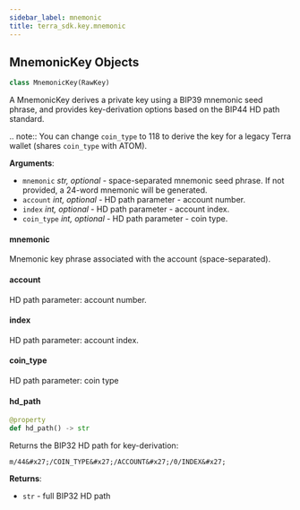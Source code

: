 ```yaml
---
sidebar_label: mnemonic
title: terra_sdk.key.mnemonic
---
```


## MnemonicKey Objects

```python
class MnemonicKey(RawKey)
```

A MnemonicKey derives a private key using a BIP39 mnemonic seed phrase, and provides key-derivation options based on the BIP44 HD path standard.

.. note:: You can change ``coin_type`` to 118 to derive the key for a legacy Terra
wallet (shares ``coin_type`` with ATOM).

**Arguments**:

- `mnemonic` _str, optional_ - space-separated mnemonic seed phrase. If not provided,
  a 24-word mnemonic will be generated.
- `account` _int, optional_ - HD path parameter - account number.
- `index` _int, optional_ - HD path parameter - account index.
- `coin_type` _int, optional_ - HD path parameter - coin type.

#### mnemonic

Mnemonic key phrase associated with the account (space-separated).

#### account

HD path parameter: account number.

#### index

HD path parameter: account index.

#### coin\_type

HD path parameter: coin type

#### hd\_path

```python
@property
def hd_path() -> str
```

Returns the BIP32 HD path for key-derivation:

``m/44&#x27;/COIN_TYPE&#x27;/ACCOUNT&#x27;/0/INDEX&#x27;``

**Returns**:

- `str` - full BIP32 HD path

